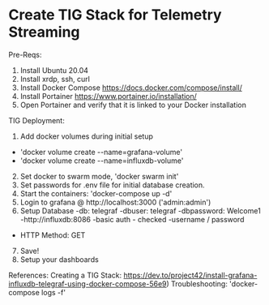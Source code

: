 # Create TIG Stack for Telemetry Streaming

Pre-Reqs:
1. Install Ubuntu 20.04
2. Install xrdp, ssh, curl
3. Install Docker Compose <https://docs.docker.com/compose/install/>
4. Install Portainer <https://www.portainer.io/installation/>
5. Open Portainer and verify that it is linked to your Docker installation


TIG Deployment:
1. Add docker volumes during initial setup
- 'docker volume create --name=grafana-volume'
- 'docker volume create --name=influxdb-volume'
2. Set docker to swarm mode, 'docker swarm init'
3. Set passwords for .env file for initial database creation.
4. Start the containers: 'docker-compose up -d'
5. Login to grafana @ http://localhost:3000 ('admin:admin')
6. Setup Database
 -db: telegraf
 -dbuser: telegraf
 -dbpassword: Welcome1
 -http://influxdb:8086
 -basic auth - checked
 -username / password 
 - HTTP Method: GET
7. Save!
8. Setup your dashboards

References: Creating a TIG Stack: https://dev.to/project42/install-grafana-influxdb-telegraf-using-docker-compose-56e9)
Troubleshooting: 'docker-compose logs -f'

